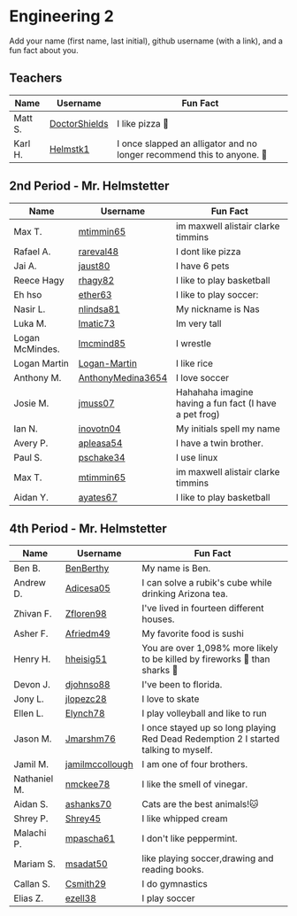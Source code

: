 # Engineering 2

Add your name (first name, last initial), github username (with a link), and a fun fact about you.

## Teachers
Name | Username | Fun Fact
--- | --- | ---
Matt S. | [DoctorShields](https://github.com/DoctorShields) | I like pizza :pizza:
Karl H. | [Helmstk1](https://github.com/Helmstk1) | I once slapped an alligator and no longer recommend this to anyone. :crocodile:


## 2nd Period - Mr. Helmstetter
Name | Username | Fun Fact
--- | --- | ---
Max T. |[mtimmin65](https://github.com/mtimmin65) | im maxwell alistair clarke timmins
Rafael A. |[rareval48](https://github.com/rareval48) | I dont like pizza
Jai A. | [jaust80](https://github.com/jaust80) | I have 6 pets
Reece Hagy | [rhagy82](https://github.com/rhagy82) | I like to play basketball 
Eh hso | [ether63](https://github.com/ether63) | I like  to play soccer:
Nasir L. |[nlindsa81](https://github.com/nlindsa81) | My nickname is Nas
Luka M.|[lmatic73](https:github.com/lmatic73) | Im very tall 
Logan McMindes. | [lmcmind85](https://github.com/lmcmind85) | I wrestle 
Logan Martin | [Logan-Martin](https://github.com/Reditect-Logan-Martin) | I like rice
Anthony M. | [AnthonyMedina3654](https://github.com/AnthonyMedina3654) | I love soccer
Josie M. | [jmuss07](https://github.com/jmuss07) | Hahahaha imagine having a fun fact (I have a pet frog)
Ian N. | [inovotn04](https://github.com/inovotn04) | My initials spell my name
Avery P. | [apleasa54](https://github.com/apleasa54) | I have a twin brother.
Paul S. | [pschake34](https://github.com/pschake34) | I use linux 
Max T. | [mtimmin65](https://github.com/mtimmin65) | im maxwell alistair clarke timmins
Aidan Y. | [ayates67](https://github.com/ayates67) | I like to play basketball

## 4th Period - Mr. Helmstetter
Name | Username | Fun Fact
--- | --- | ---
Ben B.  |  [BenBerthy](https://github.com/BenBerthy) | My name is Ben.
Andrew D. | [Adicesa05](https://github.com/Adicesa05) | I can solve a rubik's cube while drinking Arizona tea.
Zhivan F. | [Zfloren98](https://github.com/Zfloren98) | I've lived in fourteen different houses.
Asher F. | [Afriedm49](https://github.com/afriedm49) | My favorite food is sushi
Henry H. | [hheisig51](https://github.com/hheisig51) | You are over 1,098% more likely to be killed by fireworks :firecracker: than sharks :shark:
Devon J.  | [djohnso88](https://github.com/djohnso88) | I've been to florida.
Jony L. | [jlopezc28](https://github.com/jlopezc28) | I love to skate
Ellen L. | [Elynch78](https://github.com/Elynch78) | I play volleyball and like to run
Jason M. | [Jmarshm76](https://github.com/Jmarshm76) | I once stayed up so long playing Red Dead Redemption 2 I started talking to myself.  
Jamil M. | [jamilmccollough](https://github.com/jamilmccollough) | I am one of four brothers.
Nathaniel M. | [nmckee78](https://github.com/nmckee78) | I like the smell of vinegar. 
Aidan S. | [ashanks70](https://github.com/Ashanks70) |Cats are the best animals!:cat:
Shrey P. | [Shrey45](https://github.com/Shrey45) | I like whipped cream
Malachi P. | [mpascha61](https://github.com/mpascha61) | I don't like peppermint.
Mariam S. | [msadat50](https://github.com/msadat50) | like playing soccer,drawing and reading books.
Callan S. | [Csmith29](https://github.com/Csmith29) | I do gymnastics
Elias Z. | [ezell38](https://github.com/ezell38) | I play soccer 

